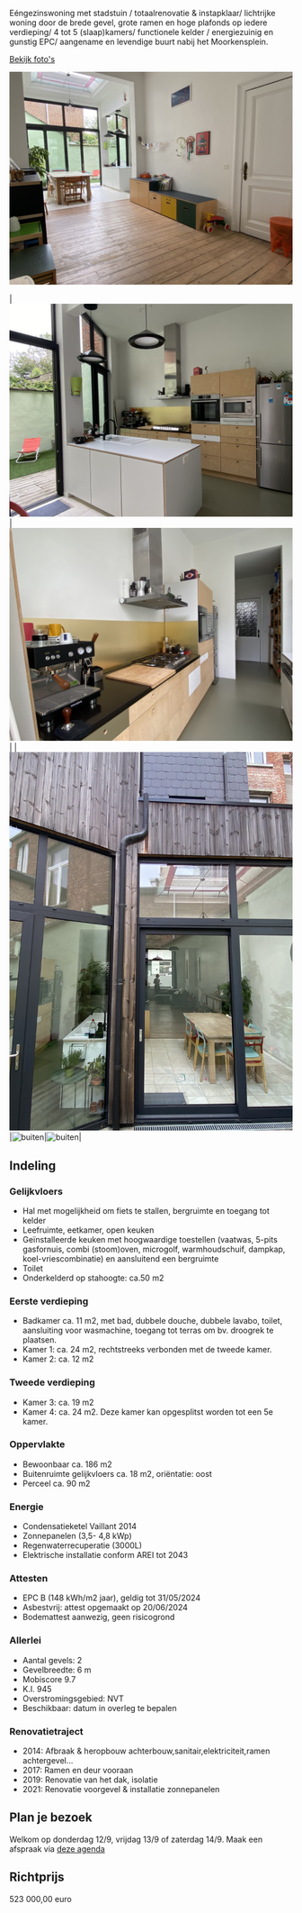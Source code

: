 Eéngezinswoning met stadstuin / totaalrenovatie & instapklaar/ lichtrijke woning door de brede gevel, grote ramen en hoge plafonds op iedere verdieping/ 4 tot 5 (slaap)kamers/ functionele kelder / energiezuinig en gunstig EPC/ aangename en levendige buurt nabij het Moorkensplein.

[Bekijk foto's](https://www.dropbox.com/scl/fo/co99dbymlr7d7x5i4ej13/AJ7bzhUaRNGUsH22oo72RAw?rlkey=geuibp4rgsk3ji6i6etgr51wb&st=4k41lbxb&dl=0)

![leefruimte](photos/0_4_1_Leefruimte_gve.jpg)  

|![keuken](photos/4_3_Keuken.jpg)|![keuken](photos/4_2_Keuken.jpg)|
|![buiten](photos/6_1_Buiten_aanzicht.jpg)|![buiten](photos/6_2_Buiten_R.jpg)|![buiten](photos/6_2_Buiten_L.jpg)|


## Indeling 
### Gelijkvloers 
- Hal met mogelijkheid om fiets te stallen, bergruimte en toegang tot kelder
- Leefruimte, eetkamer, open keuken
- Geïnstalleerde keuken met hoogwaardige toestellen (vaatwas, 5-pits gasfornuis, combi (stoom)oven, microgolf, warmhoudschuif, dampkap, koel-vriescombinatie) en aansluitend een bergruimte
- Toilet
- Onderkelderd op stahoogte: ca.50 m2

### Eerste verdieping
- Badkamer ca. 11 m2, met bad, dubbele douche, dubbele lavabo, toilet, aansluiting voor wasmachine, toegang tot terras om bv. droogrek te plaatsen.
- Kamer 1: ca. 24 m2, rechtstreeks verbonden met de tweede kamer.
- Kamer 2: ca. 12 m2
 
### Tweede verdieping 
- Kamer 3: ca. 19 m2
- Kamer 4: ca. 24 m2. Deze kamer kan opgesplitst worden tot een 5e kamer.
  
### Oppervlakte
- Bewoonbaar ca. 186 m2
- Buitenruimte gelijkvloers ca. 18 m2, oriëntatie: oost
- Perceel ca. 90 m2

### Energie
- Condensatieketel Vaillant 2014
- Zonnepanelen (3,5- 4,8 kWp)
- Regenwaterrecuperatie (3000L)
- Elektrische installatie conform AREI tot 2043

### Attesten
- EPC B (148 kWh/m2 jaar), geldig tot 31/05/2024
- Asbestvrij: attest opgemaakt op 20/06/2024
- Bodemattest aanwezig, geen risicogrond

### Allerlei
- Aantal gevels: 2
- Gevelbreedte: 6 m
- Mobiscore 9.7
- K.I. 945
- Overstromingsgebied: NVT
- Beschikbaar: datum in overleg te bepalen

### Renovatietraject
- 2014: Afbraak & heropbouw achterbouw,sanitair,elektriciteit,ramen achtergevel…
- 2017: Ramen en deur vooraan
- 2019: Renovatie van het dak, isolatie
- 2021: Renovatie voorgevel & installatie zonnepanelen

## Plan je bezoek
Welkom op donderdag 12/9, vrijdag 13/9 of zaterdag 14/9. Maak een afspraak via [deze agenda](https://calendly.com/annesmits/30min?month=2024-09)

## Richtprijs
523 000,00 euro




